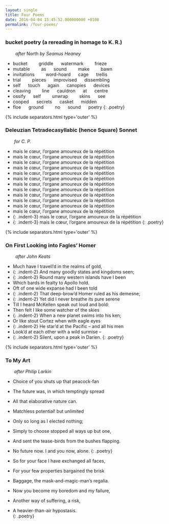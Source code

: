 ```yaml
---
layout: single
title: Four Poems 
date: 2016-04-04 15:45:52.000000000 +0100
permalink: /four-poems/  
---
```


<!--more-->

### bucket poetry (a rereading in homage to K. R.)

        *after* North *by Seamus Heaney*
 
- bucket         griddle      watermark         frieze   
- mutable         as      sound         make         bawn   
- invitations         word-hoard      cage      trellis   
- trial         pieces      improvised      dissembling   
- self      touch      again      canopies      devices   
- cleaving         line      cauldron      at      centre   
- ossify      self         unwrap         skins      see   
- cooped      secrets      casket      midden   
- floe      ground         no      sound      poetry
{: .poetry}

{% include separators.html type='outer' %}

### Deleuzian Tetradecasyllabic (hence Square) Sonnet

        *for C. P.*

- mais le cœur, l’organe amoureux de la répétition  
- mais le cœur, l’organe amoureux de la répétition  
- mais le cœur, l’organe amoureux de la répétition  
- mais le cœur, l’organe amoureux de la répétition  
- mais le cœur, l’organe amoureux de la répétition  
- mais le cœur, l’organe amoureux de la répétition  
- mais le cœur, l’organe amoureux de la répétition  
- mais le cœur, l’organe amoureux de la répétition  
- mais le cœur, l’organe amoureux de la répétition  
- mais le cœur, l’organe amoureux de la répétition  
- mais le cœur, l’organe amoureux de la répétition  
- mais le cœur, l’organe amoureux de la répétition  
- {: .indent-3} mais le cœur, l’organe amoureux de la répétition  
- {: .indent-3} mais le cœur, l’organe amoureux de la répétition
{: .poetry}

{% include separators.html type='outer' %}

### On First Looking into Fagles’ Homer

        *after John Keats*

- Much have I travell’d in the realms of gold,  
- {: .indent-2} And many goodly states and kingdoms seen;  
- {: .indent-2} Round many western islands have I been  
- Which bards in fealty to Apollo hold.  
- Oft of one wide expanse had I been told  
- {: .indent-2} That deep-brow’d Homer ruled as his demesne;  
- {: .indent-2} Yet did I never breathe its pure serene  
- Till I heard McKellen speak out loud and bold:  
- Then felt I like some watcher of the skies  
- {: .indent-2} When a new planet swims into his ken;  
- Or like stout Cortez when with eagle eyes  
- {: .indent-2} He star’d at the Pacific – and all his men  
- Look’d at each other with a wild surmise –  
- {: .indent-2} Silent, upon a peak in Darien.
{: .poetry}

{% include separators.html type='outer' %}

### To My Art

        *after Philip Larkin*

- Choice of you shuts up that peacock-fan  
- The future was, in which temptingly spread  
- All that elaborative nature can.  
- Matchless potential! but unlimited  
- Only so long as I elected nothing;  
- Simply to choose stopped all ways up but one,  
- And sent the tease-birds from the bushes flapping.  
- No future now. I and you now, alone.
{: .poetry}

- So for your face I have exchanged all faces,  
- For your few properties bargained the brisk  
- Baggage, the mask-and-magic-man’s regalia.  
- Now you become my boredom and my failure,  
- Another way of suffering, a risk,  
- A heavier-than-air hypostasis.  
{: .poetry}

